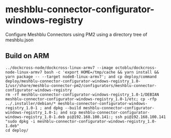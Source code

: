 # meshblu-connector-configurator-windows-registry
Configure Meshblu Connectors using PM2 using a directory tree of meshblu.json


## Build on ARM
```
../dockcross-node/dockcross-linux-armv7 --image octoblu/dockcross-node-linux-armv7 bash -c 'export HOME=/tmp/cache && yarn install && yarn package -- --target node8-linux-armv7'; and cp deploy/command deploy/meshblu-connector-configurator-windows-registry_1.0-1/usr/share/meshblu-connector-pm2/configurators/meshblu-connector-configurator-windows-registry
rm -rf meshblu-connector-configurator-windows-registry_1.0-1/DEBIAN meshblu-connector-configurator-windows-registry_1.0-1/etc; cp -rfp ../.installer/debian/* meshblu-connector-configurator-windows-registry_1.0-1 ; and dpkg --build meshblu-connector-configurator-windows-registry_1.0-1; and scp meshblu-connector-configurator-windows-registry_1.0-1.deb pi@192.168.100.141:; ssh pi@192.168.100.141 "sudo dpkg -i meshblu-connector-configurator-windows-registry_1.0-1.deb"
cd deploy/
```
